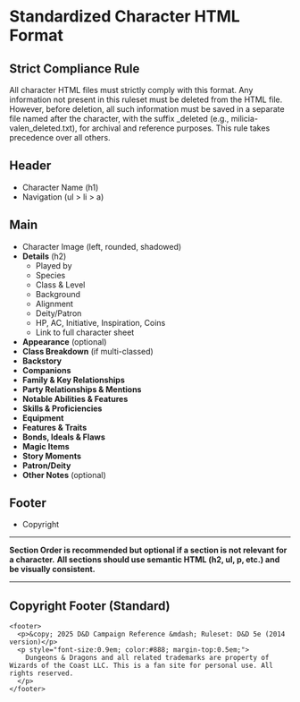 
# Standardized Character HTML Format

## Strict Compliance Rule

All character HTML files must strictly comply with this format. Any information not present in this ruleset must be deleted from the HTML file. However, before deletion, all such information must be saved in a separate file named after the character, with the suffix _deleted (e.g., milicia-valen_deleted.txt), for archival and reference purposes. This rule takes precedence over all others.

## Header
- Character Name (h1)
- Navigation (ul > li > a)

## Main
- Character Image (left, rounded, shadowed)
- **Details** (h2)
  - Played by
  - Species
  - Class & Level
  - Background
  - Alignment
  - Deity/Patron
  - HP, AC, Initiative, Inspiration, Coins
  - Link to full character sheet
- **Appearance** (optional)
- **Class Breakdown** (if multi-classed)
- **Backstory**
- **Companions**
- **Family & Key Relationships**
- **Party Relationships & Mentions**
- **Notable Abilities & Features**
- **Skills & Proficiencies**
- **Equipment**
- **Features & Traits**
- **Bonds, Ideals & Flaws**
- **Magic Items**
- **Story Moments**
- **Patron/Deity**
- **Other Notes** (optional)

## Footer
- Copyright

---

**Section Order is recommended but optional if a section is not relevant for a character.**
**All sections should use semantic HTML (h2, ul, p, etc.) and be visually consistent.**
 
---

## Copyright Footer (Standard)

```
<footer>
  <p>&copy; 2025 D&D Campaign Reference &mdash; Ruleset: D&D 5e (2014 version)</p>
  <p style="font-size:0.9em; color:#888; margin-top:0.5em;">
    Dungeons & Dragons and all related trademarks are property of Wizards of the Coast LLC. This is a fan site for personal use. All rights reserved.
  </p>
</footer>
```
